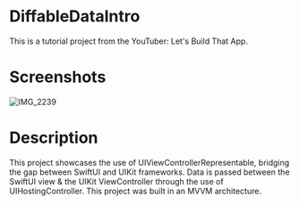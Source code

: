 # DiffableDataIntro

This is a tutorial project from the YouTuber: Let's Build That App.

# Screenshots
![IMG_2239](https://user-images.githubusercontent.com/62522804/133344286-f6fc87e8-eee4-48a8-8fea-e774554893b0.jpg)

# Description
This project showcases the use of UIViewControllerRepresentable, bridging the gap between SwiftUI and UIKit frameworks.
Data is passed between the SwiftUI view & the UIKit ViewController through the use of UIHostingController.
This project was built in an MVVM architecture.
